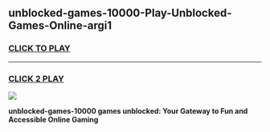 
## unblocked-games-10000-Play-Unblocked-Games-Online-argi1
<h3>
<a href="https://premium76.site?title=unblocked-games-10000&ref=25A">CLICK TO PLAY</a></h3>
<hr>

<h3>
<a href="https://premium76.site?title=unblocked-games-10000&ref=25A">CLICK 2 PLAY</a>
  
</h3>

<a href="https://premium76.site?title=unblocked-games-10000&ref=25A"><img src="https://clearcache.store/games.png"></a>


**unblocked-games-10000 games unblocked: Your Gateway to Fun and Accessible Online Gaming**
